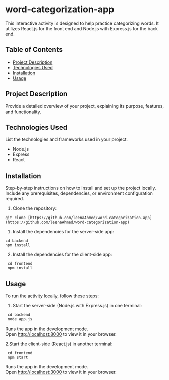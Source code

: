 # word-categorization-app

This interactive activity is designed to help practice categorizing words.
It utilizes React.js for the front end and Node.js with Express.js for the back end.

## Table of Contents

- [Project Description](#project-description)
- [Technologies Used](#technologies-used)
- [Installation](#installation)
- [Usage](#usage)

## Project Description

Provide a detailed overview of your project, explaining its purpose, features, and functionality.

## Technologies Used

List the technologies and frameworks used in your project.

- Node.js
- Express
- React

## Installation

Step-by-step instructions on how to install and set up the project locally. Include any prerequisites, dependencies, or environment configuration required.

1. Clone the repository:

```shell
git clone [https://github.com/leenaAhmed/word-categorization-app](https://github.com/leenaAhmed/word-categorization-app)
```

1. Install the dependencies for the server-side app:

```shell
cd backend
npm install
```

2. Install the dependencies for the client-side app:

```shell
 cd frontend
 npm install
```

## Usage

To run the activity locally, follow these steps:

1. Start the server-side (Node.js with Express.js) in one terminal:

```shell
 cd backend
 node app.js
```

Runs the app in the development mode.\
Open [http://localhost:8000](http://localhost:8000) to view it in your browser.

2.Start the client-side (React.js) in another terminal:

```shell
 cd frontend
 npm start
```

Runs the app in the development mode.\
Open [http://localhost:3000](http://localhost:3000) to view it in your browser.
